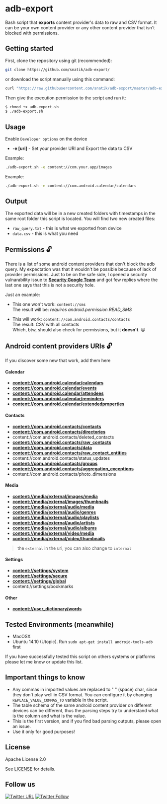 # adb-export
Bash script that **exports** content provider's data to raw and CSV format. It can be your own content provider or any other content provider that isn't blocked with permissions.

## Getting started

First, clone the repository using git (recommended):

``` bash
git clone https://github.com/snatik/adb-export/
```

or download the script manually using this command:

``` bash
curl "https://raw.githubusercontent.com/snatik/adb-export/master/adb-export.sh" -o adb-export.sh
```

Then give the execution permission to the script and run it:

``` bash
$ chmod +x adb-export.sh
$ ./adb-export.sh
```

## Usage

Enable `Developer options` on the device 

 * **-e [uri]**  - Set your provider URI and Export the data to CSV<br>

Example:
``` bash
./adb-export.sh -e content://com.your.app/images
```

Example:
``` bash
./adb-export.sh -e content://com.android.calendar/calendars
```

## Output
The exported data will be in a new created folders with timestamps in the same root folder this script is located. You will find two new created files:

 * `raw_query.txt` - this is what we exported from device
 * `data.csv` - this is what you need

## Permissions :unlock:

There is a list of some android content providers that don't block the adb query. My expectation was that it wouldn't be possible because of lack of provider permissions. Just to be on the safe side, I opened a security vulnarability issue to **[Security Google Team](http://www.google.co.il/about/appsecurity/)** and got few replies where the last one says that this is not a security hole.

Just an example:<br>

* This one won't work: `content://sms`<br>
The result will be: *requires android.permission.READ_SMS*

* This will work: `content://com.android.contacts/contacts`<br>
The result: CSV with all contacts<br>
Which, btw, should also check for permissions, but it **doesn't**. :open_mouth:

## Android content providers URIs :unlock:
If you discover some new that work, add them here

#### Calendar

 * **[content://com.android.calendar/calendars](http://developer.android.com/reference/android/provider/CalendarContract.Calendars.html)**
 * **[content://com.android.calendar/events](http://developer.android.com/reference/android/provider/CalendarContract.Events.html)**
 * **[content://com.android.calendar/attendees](http://developer.android.com/reference/android/provider/CalendarContract.Attendees.html)**
 * **[content://com.android.calendar/reminders](http://developer.android.com/reference/android/provider/CalendarContract.Reminders.html)**
 * **[content://com.android.calendar/extendedproperties](http://developer.android.com/reference/android/provider/CalendarContract.ExtendedProperties.html)**

#### Contacts

 * **[content://com.android.contacts/contacts](http://developer.android.com/reference/android/provider/CalendarContract.Calendars.html)**
 * **[content://com.android.contacts/directories](http://developer.android.com/reference/android/provider/ContactsContract.Directory.html)**
 * content://com.android.contacts/deleted_contacts
 * **[content://com.android.contacts/raw_contacts](http://developer.android.com/reference/android/provider/ContactsContract.RawContacts.html)**
 * **[content://com.android.contacts/data](http://developer.android.com/reference/android/provider/ContactsContract.Data.html)**
 * **[content://com.android.contacts/raw_contact_entities](http://developer.android.com/reference/android/provider/ContactsContract.RawContactsEntity.html)**
 * content://com.android.contacts/status_updates
 * **[content://com.android.contacts/groups](http://developer.android.com/reference/android/provider/ContactsContract.Groups.html)**
 * **[content://com.android.contacts/aggregation_exceptions](http://developer.android.com/reference/android/provider/ContactsContract.AggregationExceptions.html)**
 * content://com.android.contacts/photo_dimensions

#### Media

 * **[content://media/external/images/media](http://developer.android.com/reference/android/provider/MediaStore.Images.Media.html)**
 * **[content://media/external/images/thumbnails](http://developer.android.com/reference/android/provider/MediaStore.Images.Thumbnails.html)**
 * **[content://media/external/audio/media](http://developer.android.com/reference/android/provider/MediaStore.Audio.Media.html)**
 * **[content://media/external/audio/genres](http://developer.android.com/reference/android/provider/MediaStore.Audio.Genres.html)**
 * **[content://media/external/audio/playlists](http://developer.android.com/reference/android/provider/MediaStore.Audio.Playlists.html)**
 * **[content://media/external/audio/artists](http://developer.android.com/reference/android/provider/MediaStore.Audio.Artists.html)**
 * **[content://media/external/audio/albums](http://developer.android.com/reference/android/provider/MediaStore.Audio.Albums.html)**
 * **[content://media/external/video/media](http://developer.android.com/reference/android/provider/MediaStore.Video.Media.html)**
 * **[content://media/external/video/thumbnails](http://developer.android.com/reference/android/provider/MediaStore.Video.Thumbnails.html)**

> the `external` in the uri, you can also change to `internal`

#### Settings

 * **[content://settings/system](http://developer.android.com/reference/android/provider/Settings.System.html)**
 * **[content://settings/secure](http://developer.android.com/reference/android/provider/Settings.Secure.html)**
 * **[content://settings/global](http://developer.android.com/reference/android/provider/Settings.Global.html)**
 * content://settings/bookmarks

#### Other

 * **[content://user_dictionary/words](http://developer.android.com/reference/android/provider/UserDictionary.Words.html)**

## Tested Environments (meanwhile)

* MacOSX
* Ubuntu 14.10 (Utopic). Run ```sudo apt-get install android-tools-adb``` first

If you have successfully tested this script on others systems or platforms please let me know or update this list.

## Important things to know

- Any commas in imported values are replaced to " " (space) char, since they don't play well in CSV format. You can configure it by changing `REPLACE_VALUE_COMMAS_TO` variable in the script.
- The table schema of the same android content provider on different devices can be different, thus the parsing steps try to understand what is the column and what is the value.
- This is the first version, and if you find bad parsing outputs, please open an issue.
- Use it only for good purposes!

## License
Apache License 2.0

See [LICENSE](./LICENSE.md) for details.

## Follow us

[![Twitter URL](https://img.shields.io/twitter/url/http/shields.io.svg?style=social)](https://twitter.com/intent/tweet?text=https://github.com/snatikteam/adb-export)
[![Twitter Follow](https://img.shields.io/twitter/follow/snatikteam.svg?style=social)](https://twitter.com/snatikteam)

